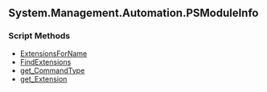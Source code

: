 ## System.Management.Automation.PSModuleInfo


### Script Methods


* [ExtensionsForName](ExtensionsForName.md)
* [FindExtensions](FindExtensions.md)
* [get_CommandType](get_CommandType.md)
* [get_Extension](get_Extension.md)
